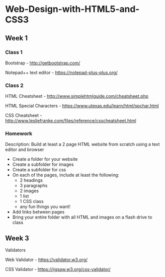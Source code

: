 # Web-Design-with-HTML5-and-CSS3

## Week 1

### Class 1
Bootstrap - http://getbootstrap.com/

Notepad++ text editor - https://notepad-plus-plus.org/

### Class 2
HTML Cheatsheet - http://www.simplehtmlguide.com/cheatsheet.php

HTML Special Characters - https://www.utexas.edu/learn/html/spchar.html

CSS Cheatsheet - http://www.lesliefranke.com/files/reference/csscheatsheet.html

### Homework
Description: Build at least a 2 page HTML website from scratch using a text editor and browser
* Create a folder for your website
* Create a subfolder for images
* Create a subfolder for css
* On each of the pages, include at least the following:
  * 2 headings
  * 3 paragraphs
  * 2 images
  * 1 list
  * 1 CSS class
  * any fun things you want!
* Add links between pages
* Bring your entire folder with all HTML and images on a flash drive to class

## Week 3
Validators

Web Validator - https://validator.w3.org/

CSS Validator - https://jigsaw.w3.org/css-validator/
